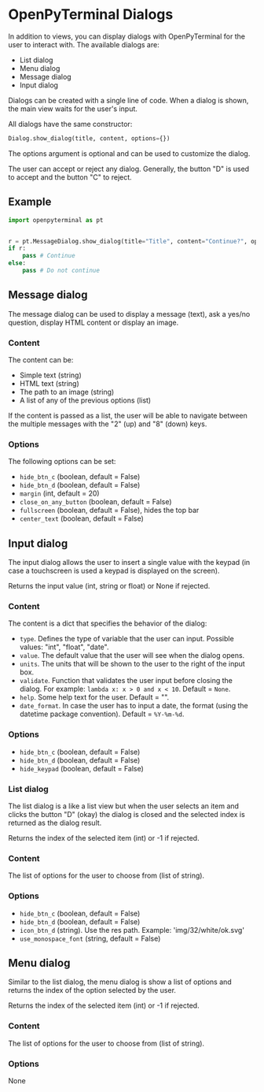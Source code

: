 # OpenPyTerminal Dialogs

In addition to views, you can display dialogs with OpenPyTerminal for the user to interact with. The available dialogs are:

* List dialog
* Menu dialog
* Message dialog
* Input dialog

Dialogs can be created with a single line of code. When a dialog is shown, the main view waits for the user's input.

All dialogs have the same constructor:
```python
Dialog.show_dialog(title, content, options={})
```

The options argument is optional and can be used to customize the dialog.

The user can accept or reject any dialog. Generally, the button "D" is used to accept and the button "C" to reject.

## Example

```python
import openpyterminal as pt


r = pt.MessageDialog.show_dialog(title="Title", content="Continue?", options={})
if r:
    pass # Continue
else:
    pass # Do not continue

```

## Message dialog

The message dialog can be used to display a message (text), ask a yes/no question, display HTML content or display an image.

### Content

The content can be:

* Simple text (string)
* HTML text (string)
* The path to an image (string)
* A list of any of the previous options (list)

If the content is passed as a list, the user will be able to navigate between the multiple messages with the "2" (up) and "8" (down) keys.

### Options

The following options can be set:

* `hide_btn_c` (boolean, default = False)
* `hide_btn_d` (boolean, default = False)
* `margin` (int, default = 20)
* `close_on_any_button` (boolean, default = False)
* `fullscreen` (boolean, default = False), hides the top bar
* `center_text` (boolean, default = False)


## Input dialog

The input dialog allows the user to insert a single value with the keypad (in case a touchscreen is used a keypad is displayed on the screen).

Returns the input value (int, string or float) or None if rejected.

### Content

The content is a dict that specifies the behavior of the dialog:

* `type`. Defines the type of variable that the user can input. Possible values: "int", "float", "date".
* `value`. The default value that the user will see when the dialog opens.
* `units`. The units that will be shown to the user to the right of the input box.
* `validate`. Function that validates the user input before closing the dialog. For example: `lambda x: x > 0 and x < 10`. Default = `None`. 
* `help`. Some help text for the user. Default = "".
* `date_format`. In case the user has to input a date, the format (using the datetime package convention). Default = `%Y-%m-%d`.


### Options

* `hide_btn_c` (boolean, default = False)
* `hide_btn_d` (boolean, default = False)
* `hide_keypad` (boolean, default = False)

### List dialog

The list dialog is a like a list view but when the user selects an item and clicks the button "D" (okay) the dialog is closed and the selected index is returned as the dialog result.

Returns the index of the selected item (int) or -1 if rejected.

### Content

The list of options for the user to choose from (list of string).

### Options

* `hide_btn_c` (boolean, default = False)
* `hide_btn_d` (boolean, default = False)
* `icon_btn_d` (string). Use the res path. Example: 'img/32/white/ok.svg'
* `use_monospace_font` (string, default = False)

## Menu dialog

Similar to the list dialog, the menu dialog is show a list of options and returns the index of the option selected by the user.

Returns the index of the selected item (int) or -1 if rejected.

### Content

The list of options for the user to choose from (list of string).

### Options

None






